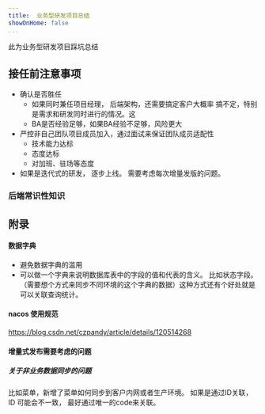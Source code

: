 ```yaml
---
title:  业务型研发项目总结
showOnHome: false
...
```


此为业务型研发项目踩坑总结


## 接任前注意事项

-  确认是否胜任
	-  如果同时兼任项目经理， 后端架构，还需要搞定客户大概率 搞不定，特别是需求和研发同时进行的情况。这
	-  BA是否经验足够，如果BA经验不足够，风险更大
- 严控非自己团队项目成员加入，通过面试来保证团队成员适配性
	- 技术能力达标
	- 态度达标
	- 对加班、驻场等态度
- 如果是迭代式的研发， 逐步上线。 需要考虑每次增量发版的问题。






### 后端常识性知识







## 附录

#### 数据字典
 - 避免数据字典的滥用
 - 可以做一个字典来说明数据库表中的字段的值和代表的含义。 比如状态字段。 （需要想个方式来同步不同环境的这个字典的数据）这种方式还有个好处就是可以关联查询统计。


#### nacos 使用规范
https://blog.csdn.net/czpandy/article/details/120514268

#### 增量式发布需要考虑的问题

##### 关于非业务数据同步的问题
比如菜单，新增了菜单如何同步到客户内网或者生产环境。 如果是通过ID关联， ID 可能会不一致， 最好通过唯一的code来关联。